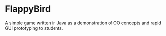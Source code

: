 # FlappyBird
A simple game written in Java as a demonstration of OO concepts and rapid GUI prototyping to students.
